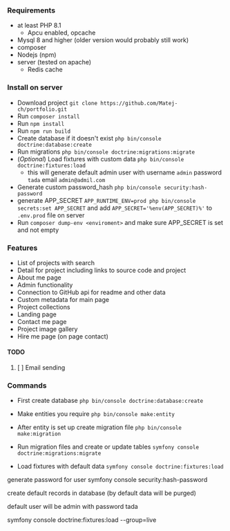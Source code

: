 ### Requirements

* at least PHP 8.1
    * Apcu enabled, opcache
* Mysql 8 and higher (older version would probably still work)
* composer
* Nodejs (npm)
* server (tested on apache)
    * Redis cache

### Install on server

* Download project ```git clone https://github.com/Matej-ch/portfolio.git```
* Run ```composer install```
* Run ```npm install```
* Run ```npm run build```
* Create database if it doesn't exist ```php bin/console doctrine:database:create```
* Run migrations ```php bin/console doctrine:migrations:migrate```
* (_Optional_) Load fixtures with custom data ```php bin/console doctrine:fixtures:load```
    * this will generate default admin user with username ```admin``` password ```tada``` email ```admin@admil.com```
* Generate custom password_hash ```php bin/console security:hash-password```
* generate APP_SECRET ```APP_RUNTIME_ENV=prod php bin/console secrets:set APP_SECRET``` and
  add ```APP_SECRET='%env(APP_SECRET)%'``` to ```.env.prod``` file on
  server
* Run ```composer dump-env <enviroment>``` and make sure APP_SECRET is set and not empty

### Features

* List of projects with search
* Detail for project including links to source code and project
* About me page
* Admin functionality
* Connection to GitHub api for readme and other data
* Custom metadata for main page
* Project collections
* Landing page
* Contact me page
* Project image gallery
* Hire me page (on page contact)

#### TODO

1. [ ] Email sending

### Commands

- First create database
  ```php bin/console doctrine:database:create```

- Make entities you require
  ```php bin/console make:entity```

- After entity is set up create migration file
  ``php bin/console make:migration``

- Run migration files and create or update tables
  ```symfony console doctrine:migrations:migrate```

- Load fixtures with default data
  ```symfony console doctrine:fixtures:load```

generate password for user symfony console security:hash-password

create default records in database (by default data will be purged)

default user will be admin with password tada

symfony console doctrine:fixtures:load --group=live